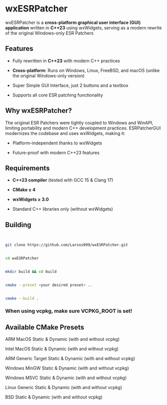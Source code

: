 # wxESRPatcher












wxESRPatcher is a **cross-platform graphical user interface (GUI) application** written in **C++23** using wxWidgets, serving as a modern rewrite of the original Windows-only ESR Patchers





## Features





- Fully rewritten in **C++23** with modern C++ practices


- **Cross-platform**: Runs on Windows, Linux, FreeBSD, and macOS (unlike the original Windows-only version)


- Super Simple GUI Interface, just 2 buttons and a textbox


- Supports all core ESR patching functionality





## Why wxESRPatcher?





The original ESR Patchers were tightly coupled to Windows and WinAPI, limiting portability and modern C++ development practices. ESRPatcherGUI modernizes the codebase and uses wxWidgets, making it:





- Platform-independent thanks to wxWidgets


- Future-proof with modern C++23 features





## Requirements





- **C++23 compiler** (tested with GCC 15 & Clang 17)


- **CMake ≥ 4**


- **wxWidgets ≥ 3.0**


- Standard C++ libraries only (without wxWidgets)





## Building





```bash


git clone https://github.com/Larsos099/wxESRPatcher.git


cd wxESRPatcher


mkdir build && cd build


cmake --preset <your desired preset> ..


cmake --build .


```


### When using vcpkg, make sure VCPKG_ROOT is set!


## Available CMake Presets


ARM MacOS Static & Dynamic (with and without vcpkg)





Intel MacOS Static & Dynamic (with and without vcpkg)





ARM Generic Target Static & Dynamic (with and without vcpkg)





Windows MinGW Static & Dynamic (with and without vcpkg)





Windows MSVC Static & Dynamic (with and without vcpkg)





Linux Generic Static & Dynamic (with and without vcpkg)





BSD Static & Dynamic (with and without vcpkg)